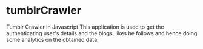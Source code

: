 # tumblrCrawler
Tumblr Crawler in Javascript
This application is used to get the authenticating user's details and the blogs, likes he follows and hence doing some analytics on the obtained data.
